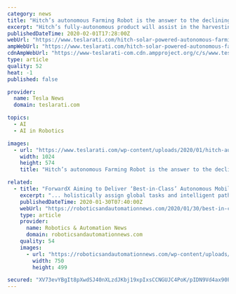```yaml
---
category: news
title: "Hitch’s autonomous Farming Robot is the answer to the declining agricultural industry"
excerpt: "Hitch’s fully-autonomous product will assist in the harvesting of crops and plants through a fully-computerized method of navigation. The robot will use Artificial Intelligence, High Precision GPS systems, various cameras and sensors to navigate through any crop field it is meant to be utilized for. The robot also has three different ..."
publishedDateTime: 2020-02-01T17:28:00Z
webUrl: "https://www.teslarati.com/hitch-solar-powered-autonomous-farming-robot/"
ampWebUrl: "https://www.teslarati.com/hitch-solar-powered-autonomous-farming-robot/amp/"
cdnAmpWebUrl: "https://www-teslarati-com.cdn.ampproject.org/c/s/www.teslarati.com/hitch-solar-powered-autonomous-farming-robot/amp/"
type: article
quality: 52
heat: -1
published: false

provider:
  name: Tesla News
  domain: teslarati.com

topics:
  - AI
  - AI in Robotics

images:
  - url: "https://www.teslarati.com/wp-content/uploads/2020/01/hitch-autonomous-farming-robot-1024x574.jpg"
    width: 1024
    height: 574
    title: "Hitch’s autonomous Farming Robot is the answer to the declining agricultural industry"

related:
  - title: "ForwardX Aiming to Deliver ‘Best-in-Class’ Autonomous Mobile Robots"
    excerpt: "... holistically assign global tasks and intelligent paths for the robots, greatly increasing efficiency, improving throughput and reducing downtime. The AI innovation critical for fleets of AMRs For smaller operations with one or two AMRs, perhaps Artificial Intelligence (AI) could be less important. When there are 10 to 100 AMRs navigating a ..."
    publishedDateTime: 2020-01-30T07:40:00Z
    webUrl: "https://roboticsandautomationnews.com/2020/01/30/best-in-class-autonomous-mobile-robots/29276/"
    type: article
    provider:
      name: Robotics & Automation News
      domain: roboticsandautomationnews.com
    quality: 54
    images:
      - url: "https://roboticsandautomationnews.com/wp-content/uploads/2020/01/forwardx-3.png"
        width: 750
        height: 499

secured: "XV73evYBgIt8pXwdSJ40nXLzdJKbj19xpIxsCCNGUJC4PoK/pIDN9Vd4ax90PCYcgboHJzaiV0Ps6kyHXiY9vzRxcLpLWWAdE7PtsUSZKG+zOUzStEYmM7W5hsVqUUOPcOGcEQDmxk5A/4e2wXkEqo5svjyY7UT3MKEIwxhBJIlGbcyVN8elHkzoXuIeztORRWcueipNHMJ+pyebyyRgk9yEWP+1OuEgTHe2/AnLqvABS+VcPAHD/qc6K9Uhoz1JwMvjVLaqzRV3l2Lkj+rbwR5vIZZ4/Sur4w+6BGcz+2wm/EwcWemQxWGyOY1eSQnWZsJ8UyFkJgfHyQjn38WQZbLiUwa+zGA3LQoOKs5C+VHMtXSCc7+vyuE3fnGKJMe63AohpPxv/b6UpmERagCOb2gBlb2OoTjfFSJSPu/9vy63odhU8OGFRXL4yhpK4aluzfEblHe00WhzhZ5qeDRQHzNYticsNkgIC+9EQD460gg=;E2IeeofRxl6Zh0wsZ58U8Q=="
---
```


